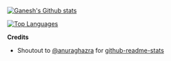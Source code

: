 [![Ganesh's Github stats](https://github-readme-stats.vercel.app/api?username=ganeshrvel&count_private=true&show_icons=true)](https://github.com/ganeshrvel)


[![Top Languages](https://github-readme-stats.vercel.app/api/top-langs/?username=ganeshrvel&langs_count=10&layout=compact&hide=html,css)](https://github.com/ganeshrvel)





**Credits**

- Shoutout to [@anuraghazra](https://github.com/anuraghazra "@anuraghazra") for [github-readme-stats](https://github.com/anuraghazra/github-readme-stats "github-readme-stats")
